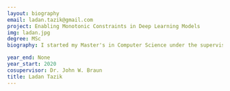 ```yaml
---
layout: biography
email: ladan.tazik@gmail.com
project: Enabling Monotonic Constraints in Deep Learning Models
img: ladan.jpg
degree: MSc
biography: I started my Master's in Computer Science under the supervision of Dr. Braun and Dr. Narayan (co-supervisor) in September 2020, and currently, I'm a Data Science Intern at Scotiabank. My primary research interests lie in the areas of nonparametric regression and artificial intelligence. In addition to working on my master's thesis about developing a non-parametric regression model for non-normally distributed data, I'm also studying classification/regression when variables exhibit monotonic relationships. https://www.linkedin.com/in/ladan-tazik-306ab6101/

year_end: None
year_start: 2020
cosupervisor: Dr. John W. Braun
title: Ladan Tazik
---
```

